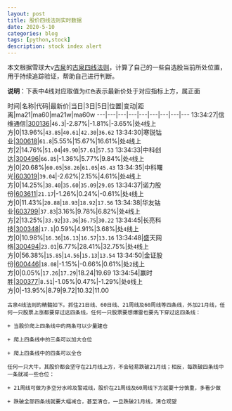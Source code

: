 ```yaml
---
layout: post
title: 股价四线法则实时数据
date: 2020-5-10
categories: blog
tags: [python,stock]
description: stock index alert
---
```



本文根据雪球大v[古泉](https://xueqiu.com/u/7148646888)的[古泉四线法则](https://xueqiu.com/7148646888/130498192)，计算了自己的一些自选股当前所处位置，用于持续追踪验证，帮助自己进行判断。

**说明**：下表中4线对应取值为`红色`表示最新价处于对应指标上方，属正面

时间|名称|代码|最新价|当日|3日|5日|位置|变动|距离|ma21|ma60|ma21w|ma60w
---|---|---|---|---|---|---|---|---
13:34:27|信维通信|[300136](https://xueqiu.com/S/SZ300136)|`46.3`|-2.87%|-1.81%|-3.65%|处`4`线上方|0|13.96%|`43.85`|`40.61`|`42.30`|`36.62`
13:34:30|寒锐钴业|[300618](https://xueqiu.com/S/SZ300618)|`61.8`|5.55%|15.67%|16.61%|处`4`线上方|2|14.76%|`51.04`|`49.90`|`57.61`|`57.53`
13:34:33|中科创达|[300496](https://xueqiu.com/S/SZ300496)|`66.85`|-1.36%|5.77%|9.84%|处`4`线上方|0|20.68%|`60.05`|`58.26`|`61.05`|`45.43`
13:34:35|中科曙光|[603019](https://xueqiu.com/S/SH603019)|`39.04`|-2.62%|2.15%|4.61%|处`4`线上方|0|14.25%|`38.40`|`35.60`|`35.09`|`29.05`
13:34:37|诺力股份|[603611](https://xueqiu.com/S/SH603611)|`21.17`|-1.26%|0.24%|-0.61%|处`4`线上方|0|11.43%|`20.88`|`18.93`|`18.92`|`17.56`
13:34:38|华友钴业|[603799](https://xueqiu.com/S/SH603799)|`37.83`|3.16%|9.78%|6.82%|处`4`线上方|2|13.25%|`33.92`|`33.36`|`36.75`|`30.22`
13:34:45|长亮科技|[300348](https://xueqiu.com/S/SZ300348)|`17.1`|0.59%|4.91%|3.68%|处`4`线上方|0|10.98%|`16.36`|`16.13`|`16.57`|`13.16`
13:34:48|盛天网络|[300494](https://xueqiu.com/S/SZ300494)|`23.01`|6.77%|28.41%|32.75%|处`4`线上方|0|56.38%|`15.85`|`14.56`|`15.13`|`13.54`
13:34:50|金证股份|[600446](https://xueqiu.com/S/SH600446)|`18.08`|-1.15%|-0.66%|0.61%|处`2`线上方|0|0.05%|`17.26`|`17.29`|18.24|19.69
13:34:54|赢时胜|[300377](https://xueqiu.com/S/SZ300377)|`8.51`|-1.05%|0.47%|-1.29%|处`0`线上方|0|-13.95%|8.79|9.72|10.32|11.00

```
古泉4线法则的精髓如下。抓住21日线、60日线、21周线及60周线等四条线，外加21月线，任何一只股票上涨都要穿过这四条线，任何一只股票要想爆雷也要先下穿过这四条线：

+ 当股价爬上四条线中的两条可以少量建仓

+ 爬上四条线中的三条可以加大仓位

+ 爬上四条线中的四条可以全仓

任何一只大牛，其股价都会坚守在21月线上方，不会轻易跌破21月线；相反，每跌破四条线中一条就减一些仓位：

+ 21周线可做为多空分水岭及警戒线，股价在21周线及60周线下方就要十分慎重，多看少做

+ 跌破全部四条线就要大幅减仓，甚至清仓，一旦跌破21月线，清仓观望
```